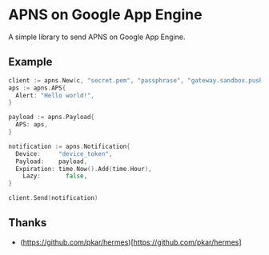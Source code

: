 # APNS on Google App Engine

A simple library to send APNS on Google App Engine.

## Example

```go
client := apns.New(c, "secret.pem", "passphrase", "gateway.sandbox.push.apple.com", "2195")
aps := apns.APS{
  Alert: "Hello world!",
}

payload := apns.Payload{
  APS: aps,
}

notification := apns.Notification{
  Device:     "device_token",
  Payload:    payload,
  Expiration: time.Now().Add(time.Hour),
	Lazy:       false,
}

client.Send(notification)
```

## Thanks

* (https://github.com/pkar/hermes)[https://github.com/pkar/hermes]
